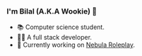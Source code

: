 ### I'm Bilal (A.K.A Wookie) 👋

<!--
**iamwookie/iamwookie** is a ✨ _special_ ✨ repository because its `README.md` (this file) appears on your GitHub profile.

Here are some ideas to get you started:

- 🔭 I’m currently working on ...
- 🌱 I’m currently learning ...
- 👯 I’m looking to collaborate on ...
- 🤔 I’m looking for help with ...
- 💬 Ask me about ...
- 📫 How to reach me: ...
- 😄 Pronouns: ...
- ⚡ Fun fact: ...
-->

- 📚 Computer science student.
- 👨‍💻 A full stack developer.
- 🔭 Currently working on [Nebula Roleplay](https://github.com/NebulaProjectRP).
